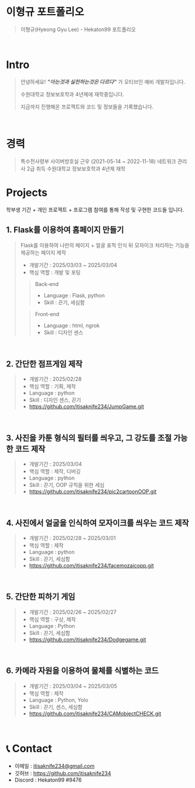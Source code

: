 # 이형규 포트폴리오

> 이형규(Hyeong Gyu Lee) - Hekaton99 포트폴리오

<br />

# Intro

> 안녕하세요! ***"아는것과 실천하는것은 다르다"*** 가 모티브인 예비 개발자입니다.
> 
> 수원대학교 정보보호학과 4년제에 재학중입니다.
> 
> 지금까지 진행해온 프로젝트와 코드 및 정보들을 기록했습니다.
<br />

# 경력
> 특수전사령부 사이버방호실 근우 (2021-05-14 ~ 2022-11-18)
> 네트워크 관리사 2급 취득
> 수원대학교 정보보호학과 4년제 재학

# Projects
학부생 기간 + 개인 프로젝트 + 프로그램 참여를 통해 작성 및 구현한 코드들 입니다.

## 1. Flask를 이용하여 홈페이지 만들기

> Flask를 이용하여 나만의 페이지 + 얼굴 표적 인식 뒤 모자이크 처리하는 기능을 제공하는 페이지 제작 
>
> - 개발기간 : 2025/03/03 ~ 2025/03/04 
> - 핵심 역할 : 개발 및 포팅
>
>> Back-end
>> - Language : Flask, python
>> - Skill : 끈기, 세심함
>> 
>
>> Front-end
>> - Language : html, ngrok
>> - Skill : 디자인 센스
>>

<br />

## 2. 간단한 점프게임 제작

> 
>
> - 개발기간 : 2025/02/28
> - 핵심 역할 : 기획, 제작
> - Language : python
> - Skill : 디자인 센스, 끈기
> - https://github.com/itisaknife234/JumpGame.git
>

<br />

## 3. 사진을 카툰 형식의 필터를 씌우고, 그 강도를 조절 가능한 코드 제작

> 
>
> - 개발기간 : 2025/03/04
> - 핵심 역할 : 제작, 디버깅
> - Language : python
> - Skill : 끈기, OOP 규칙을 위한 세심
> - https://github.com/itisaknife234/pic2cartoonOOP.git
> 

<br />

## 4. 사진에서 얼굴을 인식하여 모자이크를 씌우는 코드 제작 

> 
>
> - 개발기간 : 2025/02/28 ~ 2025/03/01
> - 핵심 역할 : 제작
> - Language : python 
> - Skill : 끈기, 세심함 
> - https://github.com/itisaknife234/facemozaicopp.git
> 

<br />

## 5. 간단한 피하기 게임

> 
>
> - 개발기간 : 2025/02/26 ~ 2025/02/27
> - 핵심 역할 : 구상, 제작
> - Language : Python
> - Skill : 끈기, 세심함
> - https://github.com/itisaknife234/Dodgegame.git
> 

<br />

## 6. 카메라 자원을 이용하여 물체를 식별하는 코드 

> 
>
> - 개발기간 : 2025/03/04 ~ 2025/03/05
> - 핵심 역할 : 제작
> - Language : Python, Yolo
> - Skill : 끈기, 센스, 세심함
> - https://github.com/itisaknife234/CAMobjectCHECK.git
> 

<br />

# 📞 Contact

- 이메일 : itisaknife234@gmail.com
- 깃허브 : https://github.com/itisaknife234
- Discord : Hekaton99 #9476

